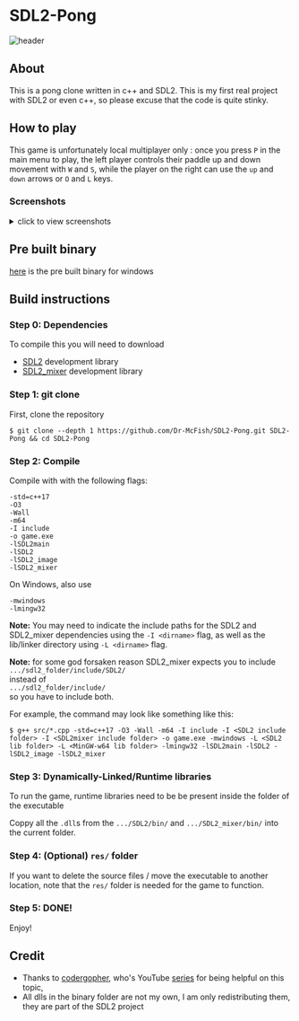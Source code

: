 # SDL2-Pong

![header](https://user-images.githubusercontent.com/61105022/107999406-943baf00-6fe7-11eb-83aa-aecc2b4bd5cc.PNG)


## About

This is a pong clone written in c++ and SDL2. This is my first real project with SDL2 or even c++, so please excuse that the code is quite stinky.

## How to play

This game is unfortunately local multiplayer only : once you press `P` in the main menu to play, the left player controls their paddle up and down movement with `W` and `S`, while the player on the right can use the `up` and `down` arrows or `O` and `L` keys.

### Screenshots

<details>
    <summary>click to view screenshots</summary>

![Screenshot (42)](https://user-images.githubusercontent.com/61105022/108535236-6605ea00-72db-11eb-916f-51b7fb3971ee.png?raw=true)
![Screenshot (43)](https://user-images.githubusercontent.com/61105022/108535302-77e78d00-72db-11eb-89dc-b223d2728ae7.png?raw=true)
![Screenshot (48)](https://user-images.githubusercontent.com/61105022/108535434-a1a0b400-72db-11eb-800b-1361ed7f5b44.png?raw=true)
</details>

## Pre built binary

[here](bin/SDL2Pong_Windows_64bit.zip) is the pre built binary for windows

## Build instructions

### **Step 0:** Dependencies

To compile this you will need to download
 * [SDL2](https://www.libsdl.org/download-2.0.php) development library
 * [SDL2_mixer](https://www.libsdl.org/projects/SDL_mixer/) development library

### **Step 1:** git clone

First, clone the repository

	$ git clone --depth 1 https://github.com/Dr-McFish/SDL2-Pong.git SDL2-Pong && cd SDL2-Pong

### **Step 2:** Compile

Compile with with the following flags:

	-std=c++17
	-O3
	-Wall
	-m64
	-I include
	-o game.exe
	-lSDL2main
	-lSDL2
	-lSDL2_image
	-lSDL2_mixer


On Windows, also use

	-mwindows
	-lmingw32

**Note:** You may need to indicate the include paths for the SDL2 and SDL2_mixer dependencies using the `-I <dirname>` flag, as well as the lib/linker directory using `-L <dirname>` flag.

**Note:** for some god forsaken reason SDL2_mixer expects you to include <br>
`.../sdl2_folder/include/SDL2/` <br>
instead of <br>
`.../sdl2_folder/include/` <br>
so you have to include both.

For example, the command may look like something like this:

	$ g++ src/*.cpp -std=c++17 -O3 -Wall -m64 -I include -I <SDL2 include folder> -I <SDL2mixer include folder> -o game.exe -mwindows -L <SDL2 lib folder> -L <MinGW-w64 lib folder> -lmingw32 -lSDL2main -lSDL2 -lSDL2_image -lSDL2_mixer

### **Step 3:** Dynamically-Linked/Runtime libraries

To run the game, runtime libraries need to be be present inside the folder of the executable

Coppy all the `.dll`s from the `.../SDL2/bin/` and `.../SDL2_mixer/bin/` into the current folder.

### **Step 4:** (Optional) `res/` folder

If you want to delete the source files / move the executable to another location, note that the `res/` folder is needed for the game to function.

### **Step 5:** DONE!

Enjoy!

## Credit

- Thanks to [codergopher](https://www.youtube.com/channel/UCfiC4q3AahU4Io-s83-CIbQ), who's YouTube [series](https://youtube.com/playlist?list=PL2RPjWnJduNmXHRYwdtublIPdlqocBoLS) for being helpful on this topic,
- All dlls in the binary folder are not my own, I am only redistributing them, they are part of the SDL2 project
